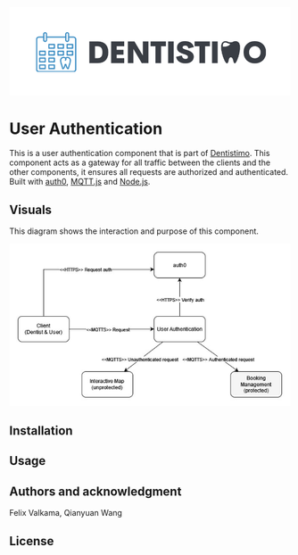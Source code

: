 ![Logo](./img/Logo_Dentistimo.png "Dentistimo logo")

# User Authentication

This is a user authentication component that is part of [Dentistimo](https://git.chalmers.se/courses/dit355/dit356-2022/t-6/t6-project). This component acts as a gateway for all traffic between the clients and the other components, it ensures all requests are authorized and authenticated. Built with [auth0](https://auth0.com/), [MQTT.js](https://github.com/mqttjs) and [Node.js](https://nodejs.org/).

## Visuals

This diagram shows the interaction and purpose of this component.

![Diagram](./img/auth_diagram.jpg "Diagram")

## Installation

## Usage

## Authors and acknowledgment

Felix Valkama, Qianyuan Wang

## License

